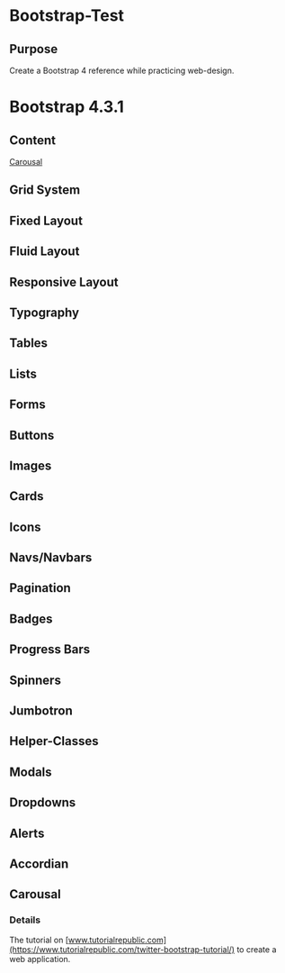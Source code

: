 # Bootstrap-Test

## Purpose
Create a Bootstrap 4 reference while practicing web-design.

# Bootstrap 4.3.1
## Content
[Carousal](##Carousal)
## Grid System
## Fixed Layout
## Fluid Layout
## Responsive Layout
## Typography
## Tables
## Lists
## Forms
## Buttons
## Images
## Cards
## Icons
## Navs/Navbars
## Pagination
## Badges
## Progress Bars
## Spinners
## Jumbotron
## Helper-Classes

## Modals
## Dropdowns
## Alerts
## Accordian
## Carousal

### Details
The tutorial on [www.tutorialrepublic.com](https://www.tutorialrepublic.com/twitter-bootstrap-tutorial/) to create a web application.   
